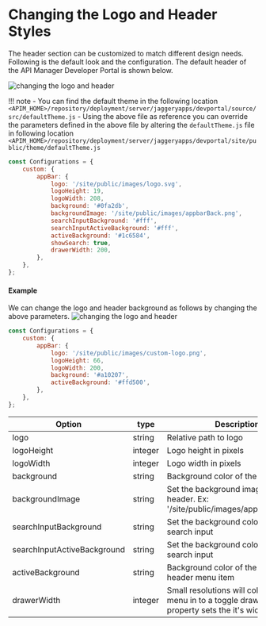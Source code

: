 # Changing the Logo and Header Styles

The header section can be customized to match different design needs. Following is the default look and the configuration.
The default header of the API Manager Developer Portal is shown below.

 ![changing the logo and header]({{base_path}}/assets/img/learn/changing-the-logo-and-header1.png) 

!!! note
    -   You can find the default theme in the following location
    `<APIM_HOME>/repository/deployment/server/jaggeryapps/devportal/source/src/defaultTheme.js`
    -   Using the above file as reference you can override the parameters defined in the above file by altering the `defaultTheme.js` file in following location
    `<APIM_HOME>/repository/deployment/server/jaggeryapps/devportal/site/public/theme/defaultTheme.js`

```js
const Configurations = {
    custom: {
        appBar: {
            logo: '/site/public/images/logo.svg',
            logoHeight: 19,
            logoWidth: 208,
            background: '#0fa2db',
            backgroundImage: '/site/public/images/appbarBack.png',
            searchInputBackground: '#fff',
            searchInputActiveBackground: '#fff',
            activeBackground: '#1c6584',
            showSearch: true,
            drawerWidth: 200,
        },
    },
};
```
#### Example

We can change the logo and header background as follows by changing the above parameters.
 ![changing the logo and header]({{base_path}}/assets/img/learn/changing-the-logo-and-header2.png) 

```js
const Configurations = {
    custom: {
        appBar: {
            logo: '/site/public/images/custom-logo.png',
            logoHeight: 66,
            logoWidth: 200,
            background: '#a10207',
            activeBackground: '#ffd500',
        },
    },
};
```

| Option | type | Description |
| ------ | -- | ----------- |
| logo | string | Relative path to logo |
| logoHeight | integer | Logo height in pixels |
| logoWidth | integer | Logo width in pixels |
| background | string | Background color of the header |
| backgroundImage | string | Set the background image to the header. Ex: '/site/public/images/appbarBack.png' |
| searchInputBackground | string | Set the background color for the search input |
| searchInputActiveBackground | string | Set the background color for the search input |
| activeBackground | string | Background color of the selected header menu item |
| drawerWidth | integer | Small resolutions will collopse the top menu in to a toggle drawer. This property sets the it's width in pixels |